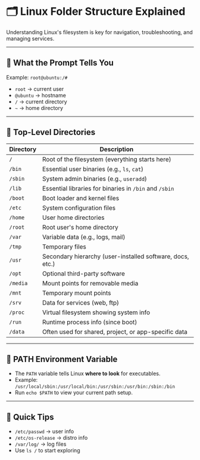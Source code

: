 # 🗂️ Linux Folder Structure Explained

Understanding Linux's filesystem is key for navigation, troubleshooting, and managing services.

---

## 📍 What the Prompt Tells You

Example: `root@ubuntu:/#`
- `root` → current user
- `@ubuntu` → hostname
- `/` → current directory
- `~` → home directory

---

## 🔑 Top-Level Directories

| Directory | Description |
|----------|-------------|
| `/`      | Root of the filesystem (everything starts here) |
| `/bin`   | Essential user binaries (e.g., `ls`, `cat`) |
| `/sbin`  | System admin binaries (e.g., `useradd`) |
| `/lib`   | Essential libraries for binaries in `/bin` and `/sbin` |
| `/boot`  | Boot loader and kernel files |
| `/etc`   | System configuration files |
| `/home`  | User home directories |
| `/root`  | Root user's home directory |
| `/var`   | Variable data (e.g., logs, mail) |
| `/tmp`   | Temporary files |
| `/usr`   | Secondary hierarchy (user-installed software, docs, etc.) |
| `/opt`   | Optional third-party software |
| `/media` | Mount points for removable media |
| `/mnt`   | Temporary mount points |
| `/srv`   | Data for services (web, ftp) |
| `/proc`  | Virtual filesystem showing system info |
| `/run`   | Runtime process info (since boot) |
| `/data`  | Often used for shared, project, or app-specific data |

---

## 🧭 PATH Environment Variable

- The `PATH` variable tells Linux **where to look** for executables.
- Example: `/usr/local/sbin:/usr/local/bin:/usr/sbin:/usr/bin:/sbin:/bin`
- Run `echo $PATH` to view your current path setup.

---

## 🧠 Quick Tips

- `/etc/passwd` → user info
- `/etc/os-release` → distro info
- `/var/log/` → log files
- Use `ls /` to start exploring